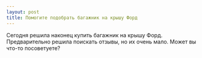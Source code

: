 ```yaml
---
layout: post 
title: Помогите подобрать багажник на крышу Форд 
--- 
```

Сегодня решила наконец купить багажник на крышу Форд. Предварительно решила поискать отзывы, но их очень мало. Может вы что-то посоветуете?